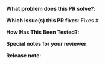 <!--
 Copyright 2023 D2iQ, Inc. All rights reserved.
 SPDX-License-Identifier: Apache-2.0
 -->
**What problem does this PR solve?**:

**Which issue(s) this PR fixes**:
Fixes #

**How Has This Been Tested?**:
<!-- Please describe the tests that you ran to verify your changes.
Provide any manual steps that needed to test your changes
-->

**Special notes for your reviewer**:
<!--
Use this to provide any additional information to the reviewers.
This may include:
- Manual testing steps.
- Best way to review the PR.
- Where the author wants the most review attention on.
- etc.
-->

**Release note**:

```release-note

```
